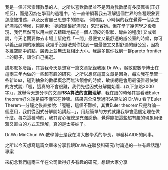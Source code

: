 
我是一個非常崇拜數學的人。之所以喜歡數學並不是因為我數學有多麼厲害(正好相反)，而是因為在學習的過程中，它一直帶領著我去理解這個世界的各種現象要怎麼被描述，以及反省自己思想中的缺陷。
例如說，小時候的我在覺得一個女生好漂亮的時候，只能用:「她的頭髮好漂亮!」來形容她。但在學了幾何學之後發現，我們居然可以用曲度去精確地描述一個人頭皮的形狀、彎曲的程度!
又或者說，今天老闆要你去市場上幫他找「一間」最便宜又最舒適的辦公室的時候，你可以義正嚴詞的跟他說:我幾乎沒辦法幫你找到一間最便宜又對舒適的辦公室，因為多維空間中的點，廣義上並無法互相比大小。我最多幫你找到一群pareto frontier上的房子，讓你自己挑選。

講那麼多廢話，其實我今天是想寫一篇文章紀錄我跟 Dr.Wu，吳敏俊數學博士在這兩三年內做的一些超有趣的研究。之所以想寫這篇文章是因為，每次我在學習一些新idea，碰到抽象的數學概念而無法領會的時候，敏俊總是會用最優雅最快樂的方式說:「喔，這真的不會很難，我們先從因式分解開始看...(以下忽略3000字)」，就舉今天想分享的文章**RSA算法的直觀理解**，我在讀的時候其實看著Euler theorem好久還是搞不懂它在幹嘛。結果完全沒學過RSA算法的 Dr.Wu 看了Euler Therem一分鐘之後直接說:「喔喔，這個不難啦，其實Euler theorem只是群論一個應用，我們從因式分解開始講起...」，用超簡單的方式就讓我學會這個定理在做什麼。每次這種時刻，我其實心裡總是充滿感動，覺得能把這些超有趣的現象用優雅又直白的方式去理解，真的是太美妙了。





Dr.Wu MinChun Wu數學博士是我在清大數學系的學長，聯發科AIDE的同事。

之所以今天想寫這篇文章來分享我跟Dr.Wu在聯發科研究/討論過的一些有趣話題/專案


來紀念我們這兩三年在公司做得好多有趣的研究，想跟大家分享